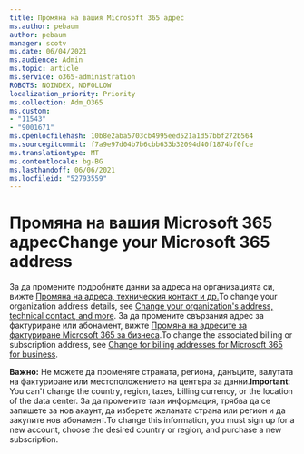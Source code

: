 ```yaml
---
title: Промяна на вашия Microsoft 365 адрес
ms.author: pebaum
author: pebaum
manager: scotv
ms.date: 06/04/2021
ms.audience: Admin
ms.topic: article
ms.service: o365-administration
ROBOTS: NOINDEX, NOFOLLOW
localization_priority: Priority
ms.collection: Adm_O365
ms.custom:
- "11543"
- "9001671"
ms.openlocfilehash: 10b8e2aba5703cb4995eed521a1d57bbf272b564
ms.sourcegitcommit: f7a9e97d04b7b6cbb633b32094d40f1874bf0fce
ms.translationtype: MT
ms.contentlocale: bg-BG
ms.lasthandoff: 06/06/2021
ms.locfileid: "52793559"
---
```

# <a name="change-your-microsoft-365-address"></a><span data-ttu-id="70d05-102">Промяна на вашия Microsoft 365 адрес</span><span class="sxs-lookup"><span data-stu-id="70d05-102">Change your Microsoft 365 address</span></span>

<span data-ttu-id="70d05-103">За да промените подробните данни за адреса на организацията си, вижте [Промяна на адреса, техническия контакт и др.](/microsoft-365/admin/manage/change-address-contact-and-more)</span><span class="sxs-lookup"><span data-stu-id="70d05-103">To change your organization address details, see [Change your organization's address, technical contact, and more](/microsoft-365/admin/manage/change-address-contact-and-more).</span></span> <span data-ttu-id="70d05-104">За да промените свързания адрес за фактуриране или абонамент, вижте [Промяна на адресите за фактуриране Microsoft 365 за бизнеса](/microsoft-365/commerce/billing-and-payments/change-your-billing-addresses).</span><span class="sxs-lookup"><span data-stu-id="70d05-104">To change the associated billing or subscription address, see [Change for billing addresses for Microsoft 365 for business](/microsoft-365/commerce/billing-and-payments/change-your-billing-addresses).</span></span> 

<span data-ttu-id="70d05-105">**Важно:** Не можете да променяте страната, региона, данъците, валутата на фактуриране или местоположението на центъра за данни.</span><span class="sxs-lookup"><span data-stu-id="70d05-105">**Important**: You can't change the country, region, taxes, billing currency, or the location of the data center.</span></span> <span data-ttu-id="70d05-106">За да промените тази информация, трябва да се запишете за нов акаунт, да изберете желаната страна или регион и да закупите нов абонамент.</span><span class="sxs-lookup"><span data-stu-id="70d05-106">To change this information, you must sign up for a new account, choose the desired country or region, and purchase a new subscription.</span></span> 